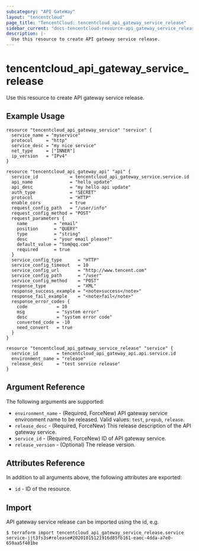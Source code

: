 ```yaml
---
subcategory: "API GateWay"
layout: "tencentcloud"
page_title: "TencentCloud: tencentcloud_api_gateway_service_release"
sidebar_current: "docs-tencentcloud-resource-api_gateway_service_release"
description: |-
  Use this resource to create API gateway service release.
---
```


# tencentcloud_api_gateway_service_release

Use this resource to create API gateway service release.

## Example Usage

```hcl
resource "tencentcloud_api_gateway_service" "service" {
  service_name = "myservice"
  protocol     = "http"
  service_desc = "my nice service"
  net_type     = ["INNER"]
  ip_version   = "IPv4"
}

resource "tencentcloud_api_gateway_api" "api" {
  service_id            = tencentcloud_api_gateway_service.service.id
  api_name              = "hello_update"
  api_desc              = "my hello api update"
  auth_type             = "SECRET"
  protocol              = "HTTP"
  enable_cors           = true
  request_config_path   = "/user/info"
  request_config_method = "POST"
  request_parameters {
    name          = "email"
    position      = "QUERY"
    type          = "string"
    desc          = "your email please?"
    default_value = "tom@qq.com"
    required      = true
  }
  service_config_type      = "HTTP"
  service_config_timeout   = 10
  service_config_url       = "http://www.tencent.com"
  service_config_path      = "/user"
  service_config_method    = "POST"
  response_type            = "XML"
  response_success_example = "<note>success</note>"
  response_fail_example    = "<note>fail</note>"
  response_error_codes {
    code           = 10
    msg            = "system error"
    desc           = "system error code"
    converted_code = -10
    need_convert   = true
  }
}

resource "tencentcloud_api_gateway_service_release" "service" {
  service_id       = tencentcloud_api_gateway_api.api.service.id
  environment_name = "release"
  release_desc     = "test service release"
}
```

## Argument Reference

The following arguments are supported:

* `environment_name` - (Required, ForceNew) API gateway service environment name to be released. Valid values: `test`, `prepub`, `release`.
* `release_desc` - (Required, ForceNew) This release description of the API gateway service.
* `service_id` - (Required, ForceNew) ID of API gateway service.
* `release_version` - (Optional) The release version.

## Attributes Reference

In addition to all arguments above, the following attributes are exported:

* `id` - ID of the resource.



## Import

API gateway service release can be imported using the id, e.g.

```
$ terraform import tencentcloud_api_gateway_service_release.service service-jjt3fs3s#release#20201015121916d85fb161-eaec-4dda-a7e0-659aa5f401be
```

